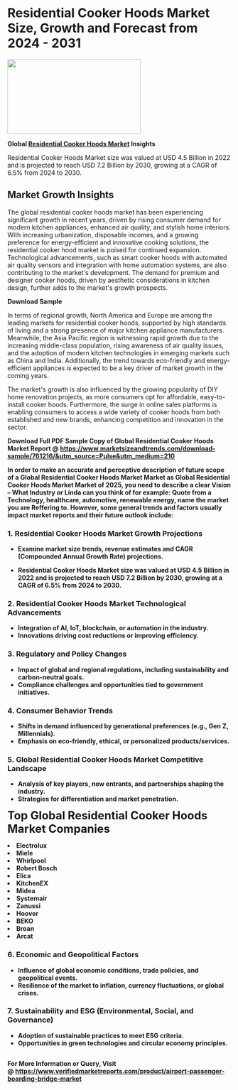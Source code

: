 <H1>Residential Cooker Hoods Market Size, Growth and Forecast from 2024 - 2031</H1><img class="aligncenter size-medium wp-image-584254" src="https://thirdeyenews.in/wp-content/uploads/2024/09/Global-Market-Research-300x168.jpeg" alt="" width="300" height="168" /><p><strong>Global&nbsp;<a href="https://www.marketsizeandtrends.com/download-sample/761216/&amp;utm_source=Pulse&amp;utm_medium=210">Residential Cooker Hoods Market</a> Insights</strong></p><p>Residential Cooker Hoods Market size was valued at USD 4.5 Billion in 2022 and is projected to reach USD 7.2 Billion by 2030, growing at a CAGR of 6.5% from 2024 to 2030.</p><p><h2>Market Growth Insights</h2> <p>The global residential cooker hoods market has been experiencing significant growth in recent years, driven by rising consumer demand for modern kitchen appliances, enhanced air quality, and stylish home interiors. With increasing urbanization, disposable incomes, and a growing preference for energy-efficient and innovative cooking solutions, the residential cooker hood market is poised for continued expansion. Technological advancements, such as smart cooker hoods with automated air quality sensors and integration with home automation systems, are also contributing to the market's development. The demand for premium and designer cooker hoods, driven by aesthetic considerations in kitchen design, further adds to the market's growth prospects.</p> <p><strong>Download Sample</strong></p> <p>In terms of regional growth, North America and Europe are among the leading markets for residential cooker hoods, supported by high standards of living and a strong presence of major kitchen appliance manufacturers. Meanwhile, the Asia Pacific region is witnessing rapid growth due to the increasing middle-class population, rising awareness of air quality issues, and the adoption of modern kitchen technologies in emerging markets such as China and India. Additionally, the trend towards eco-friendly and energy-efficient appliances is expected to be a key driver of market growth in the coming years.</p> <p>The market's growth is also influenced by the growing popularity of DIY home renovation projects, as more consumers opt for affordable, easy-to-install cooker hoods. Furthermore, the surge in online sales platforms is enabling consumers to access a wide variety of cooker hoods from both established and new brands, enhancing competition and innovation in the sector.</p> <p><strong></p><p><span class=""><strong>Download Full PDF Sample Copy of Global Residential Cooker Hoods Market Report</strong> @ <a href="https://www.marketsizeandtrends.com/download-sample/761216/&amp;utm_source=Pulse&amp;utm_medium=210" target="_blank">https://www.marketsizeandtrends.com/download-sample/761216/&amp;utm_source=Pulse&amp;utm_medium=210</a></span></p><p>In order to make an accurate and perceptive description of future scope of a Global&nbsp;Residential Cooker Hoods Market Market as Global&nbsp;Residential Cooker Hoods Market Market of 2025, you need to describe a clear Vision &ndash; What Industry or Linda can you think of for example: Quote from a Technology, healthcare, automotive, renewable energy, name the market you are Reffering to. However, some general trends and factors usually impact market reports and their future outlook include:</p><h3>1.&nbsp;<strong>Residential Cooker Hoods Market Growth Projections</strong></h3><ul><li>Examine market size trends, revenue estimates and CAGR (Compounded Annual Growth Rate) projections.</li><li><p>Residential Cooker Hoods Market size was valued at USD 4.5 Billion in 2022 and is projected to reach USD 7.2 Billion by 2030, growing at a CAGR of 6.5% from 2024 to 2030.</p></li></ul><h3>2.&nbsp;<strong>Residential Cooker Hoods Market Technological Advancements</strong></h3><ul><li>Integration of AI, IoT, blockchain, or automation in the industry.</li><li>Innovations driving cost reductions or improving efficiency.</li></ul><h3>3.&nbsp;<strong>Regulatory and Policy Changes</strong></h3><ul><li>Impact of global and regional regulations, including sustainability and carbon-neutral goals.</li><li>Compliance challenges and opportunities tied to government initiatives.</li></ul><h3>4.&nbsp;<strong>Consumer Behavior Trends</strong></h3><ul><li>Shifts in demand influenced by generational preferences (e.g., Gen Z, Millennials).</li><li>Emphasis on eco-friendly, ethical, or personalized products/services.</li></ul><h3>5.&nbsp;<strong>Global Residential Cooker Hoods Market Competitive Landscape</strong></h3><ul><li>Analysis of key players, new entrants, and partnerships shaping the industry.</li><li>Strategies for differentiation and market penetration.</li></ul><p data-pm-slice="1 1 []"><span style="color: inherit; font-family: inherit; font-size: 25px;">Top Global Residential Cooker Hoods Market Companies</span></p><div class="" data-test-id=""><p><li>Electrolux</li><li> Miele</li><li> Whirlpool</li><li> Robert Bosch</li><li> Elica</li><li> KitchenEX</li><li> Midea</li><li> Systemair</li><li> Zanussi</li><li> Hoover</li><li> BEKO</li><li> Broan</li><li> Arcat</li></p></div><h3>6.&nbsp;<strong>Economic and Geopolitical Factors</strong></h3><ul><li>Influence of global economic conditions, trade policies, and geopolitical events.</li><li>Resilience of the market to inflation, currency fluctuations, or global crises.</li></ul><h3>7.&nbsp;<strong>Sustainability and ESG (Environmental, Social, and Governance)</strong></h3><ul><li>Adoption of sustainable practices to meet ESG criteria.</li><li>Opportunities in green technologies and circular economy principles.</li></ul><h2><strong style="font-size: 14px;">For More Information or Query, Visit @&nbsp;</strong><a style="background-color: #ffffff; font-size: 14px;" href="https://www.marketsizeandtrends.com/report/residential-cooker-hoods-market/" target="_blank">https://www.verifiedmarketreports.com/product/airport-passenger-boarding-bridge-market</a></h2>
